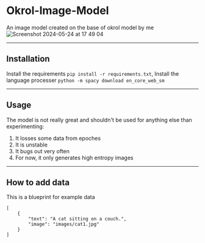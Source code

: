 # Okrol-Image-Model
An image model created on the base of okrol model by me
<br>
![Screenshot 2024-05-24 at 17 49 04](https://github.com/Okerew/okral-image-model/assets/93822247/dbdd8ce5-70d8-4e80-9cc1-6b6e927b6ffa)
______________________
Installation
------------------
Install the requirements `pip install -r requirements.txt`, 
Install the language processer `python -m spacy download en_core_web_sm`
______________
Usage
-------------------
The model is not really great and shouldn't be used for anything else than experimenting:
1. It losses some data from epoches
2. It is unstable
3. It bugs out very often
4. For now, it only generates high entropy images
_____________________
How to add data
-------------------
This is a blueprint for example data
```
[
    {
        "text": "A cat sitting on a couch.",
        "image": "images/cat1.jpg"
    }
]

```
